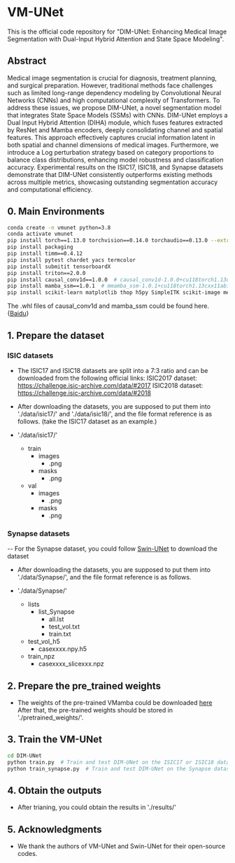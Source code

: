 # VM-UNet
This is the official code repository for "DIM-UNet: Enhancing Medical Image Segmentation with Dual-Input Hybrid Attention and State Space Modeling". 

## Abstract
Medical image segmentation is crucial for diagnosis, treatment planning, and surgical preparation. However, traditional methods face challenges such as limited long-range dependency modeling by Convolutional Neural Networks (CNNs) and high computational complexity of Transformers. To address these issues, we propose DIM-UNet, a novel segmentation model that integrates State Space Models (SSMs) with CNNs. DIM-UNet employs a Dual Input Hybrid Attention (DIHA) module, which fuses features extracted by ResNet and Mamba encoders, deeply consolidating channel and spatial features. This approach effectively captures crucial information latent in both spatial and channel dimensions of medical images. Furthermore, we introduce a Log perturbation strategy based on category proportions to balance class distributions, enhancing model robustness and classification accuracy. Experimental results on the ISIC17, ISIC18, and Synapse datasets demonstrate that DIM-UNet consistently outperforms existing methods across multiple metrics, showcasing outstanding segmentation accuracy and computational efficiency.

## 0. Main Environments
```bash
conda create -n vmunet python=3.8
conda activate vmunet
pip install torch==1.13.0 torchvision==0.14.0 torchaudio==0.13.0 --extra-index-url https://download.pytorch.org/whl/cu117
pip install packaging
pip install timm==0.4.12
pip install pytest chardet yacs termcolor
pip install submitit tensorboardX
pip install triton==2.0.0
pip install causal_conv1d==1.0.0  # causal_conv1d-1.0.0+cu118torch1.13cxx11abiFALSE-cp38-cp38-linux_x86_64.whl
pip install mamba_ssm==1.0.1  # mmamba_ssm-1.0.1+cu118torch1.13cxx11abiFALSE-cp38-cp38-linux_x86_64.whl
pip install scikit-learn matplotlib thop h5py SimpleITK scikit-image medpy yacs
```
The .whl files of causal_conv1d and mamba_ssm could be found here. {[Baidu](https://pan.baidu.com/s/1Tibn8Xh4FMwj0ths8Ufazw?pwd=uu5k)}

## 1. Prepare the dataset

### ISIC datasets
- The ISIC17 and ISIC18 datasets are split into a 7:3 ratio and can be downloaded from the following official links:
ISIC2017 dataset: https://challenge.isic-archive.com/data/#2017
ISIC2018 dataset: https://challenge.isic-archive.com/data/#2018

- After downloading the datasets, you are supposed to put them into './data/isic17/' and './data/isic18/', and the file format reference is as follows. (take the ISIC17 dataset as an example.)
- './data/isic17/'
  - train
    - images
      - .png
    - masks
      - .png
  - val
    - images
      - .png
    - masks
      - .png

### Synapse datasets
-- For the Synapse dataset, you could follow [Swin-UNet](https://github.com/HuCaoFighting/Swin-Unet) to download the dataset

- After downloading the datasets, you are supposed to put them into './data/Synapse/', and the file format reference is as follows.

- './data/Synapse/'
  - lists
    - list_Synapse
      - all.lst
      - test_vol.txt
      - train.txt
  - test_vol_h5
    - casexxxx.npy.h5
  - train_npz
    - casexxxx_slicexxx.npz

## 2. Prepare the pre_trained weights
- The weights of the pre-trained VMamba could be downloaded [here](https://github.com/MzeroMiko/VMamba)  After that, the pre-trained weights should be stored in './pretrained_weights/'.

## 3. Train the VM-UNet
```bash
cd DIM-UNet
python train.py  # Train and test DIM-UNet on the ISIC17 or ISIC18 dataset.
python train_synapse.py  # Train and test DIM-UNet on the Synapse dataset.
```
## 4. Obtain the outputs
- After trianing, you could obtain the results in './results/'

## 5. Acknowledgments
- We thank the authors of VM-UNet and Swin-UNet for their open-source codes.
